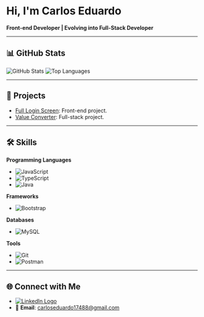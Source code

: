<br>

# Hi, I'm Carlos Eduardo
**Front-end Developer | Evolving into Full-Stack Developer**

---

## 📊 GitHub Stats

![GitHub Stats](https://carlossalustiano.github-readme-stats.vercel.app/api?username=carlossalustiano&theme=dark&show_icons=true&bg_color=0D1117&border_color=00BFFF&icon_color=00BFFF&title_color=E94D5F&text_color=FFF)
![Top Languages](https://carlossalustiano.github-readme-stats.vercel.app/api/top-langs/?username=carlossalustiano&theme=dark&layout=compact&bg_color=0D1117&border_color=00BFFF&text_color=FFF)

---

## 📁 Projects

- [Full Login Screen](https://carlossalustiano.github.io/tela_login/): Front-end project.
- [Value Converter](https://carlossalustiano.github.io/conversor-dinheiro/): Full-stack project.

---

## 🛠️ Skills

**Programming Languages**
- ![JavaScript](https://img.shields.io/badge/JavaScript-%23F7DF1E.svg?style=flat&logo=javascript&logoColor=black)
- ![TypeScript](https://img.shields.io/badge/TypeScript-%23007ACC.svg?style=flat&logo=typescript&logoColor=white)
- ![Java](https://img.shields.io/badge/Java-%23ED8B00.svg?style=flat&logo=openjdk&logoColor=white)

**Frameworks**
- ![Bootstrap](https://img.shields.io/badge/Bootstrap-%23563D7C.svg?style=flat&logo=bootstrap&logoColor=white)

**Databases**
- ![MySQL](https://img.shields.io/badge/MySQL-00000F?style=flat&logo=mysql&logoColor=white)

**Tools**
- ![Git](https://img.shields.io/badge/Git-F05032?style=flat&logo=git&logoColor=white)
- ![Postman](https://img.shields.io/badge/Postman-FF6C37?style=flat&logo=postman&logoColor=white)

---

## 🌐 Connect with Me

- [![LinkedIn Logo](https://img.shields.io/badge/LinkedIn-0077B5?style=flat&logo=linkedin&logoColor=white)](https://www.linkedin.com/in/carlossalustiano/)
- 📧 **Email**: [carloseduardo17488@gmail.com](mailto:carloseduardo17488@gmail.com)
